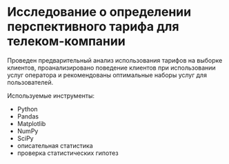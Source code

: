 # Исследование о определении перспективного тарифа для телеком-компании

Проведен предварительный анализ использования тарифов на выборке клиентов,
проанализировано поведение клиентов при использовании услуг оператора и
рекомендованы оптимальные наборы услуг для пользователей.

Используемые инструменты:
- Python
- Pandas
- Matplotlib
- NumPy
- SciPy
- описательная статистика
- проверка статистических гипотез
